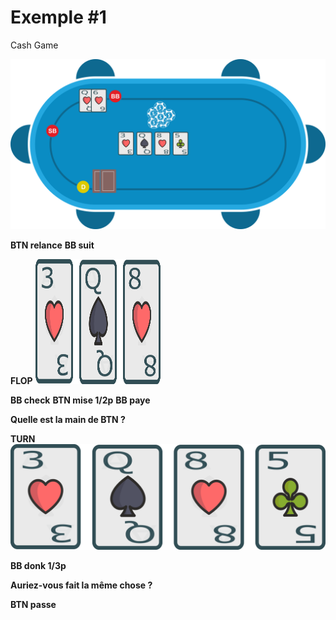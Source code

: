 # Exemple #1

Cash Game

![](../img/pkr/2018-07-30-donk-turn.svg)

**BTN relance**
**BB suit**

**FLOP**
<img src="../img/pkr/2018-07-30-donk-turn-flop.png" width="200" height="200" />

**BB check**
**BTN mise 1/2p**
**BB paye**

**Quelle est la main de BTN ?**

**TURN**
![](../img/pkr/2018-07-30-donk-turn-turn.png)

**BB donk 1/3p**

**Auriez-vous fait la même chose ?**

**BTN passe**
<!--stackedit_data:
eyJoaXN0b3J5IjpbNTYyMzk3MTY3LC0zMzk2MTA4NjUsLTgyMD
Y0NjE1OSw1NTY0ODExNzVdfQ==
-->